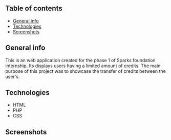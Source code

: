 ## Table of contents
- [General info](#general-info)
- [Technologies](#technologies)
- [Screenshots](#screenshots)

## General info
This is an web application created for the phase 1 of Sparks foundation internship. Its displays users having a limited amount of credits.
The main purpose of this project was to showcase the transfer of credits between the user's.

## Technologies
- HTML
- PHP
- CSS

## Screenshots

